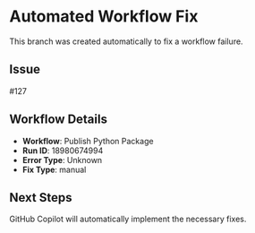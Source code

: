 # Automated Workflow Fix

This branch was created automatically to fix a workflow failure.

## Issue

#127

## Workflow Details

- **Workflow**: Publish Python Package
- **Run ID**: 18980674994
- **Error Type**: Unknown
- **Fix Type**: manual

## Next Steps

GitHub Copilot will automatically implement the necessary fixes.
